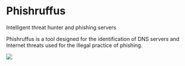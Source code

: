 # Phishruffus
Intelligent threat hunter and phishing servers

Phishruffus is a tool designed for the identification of DNS servers and Internet threats used for the illegal practice of phishing.


<a href="https://asciinema.org/a/144460" target="_blank"><img src="https://asciinema.org/a/144460.png" /></a>
